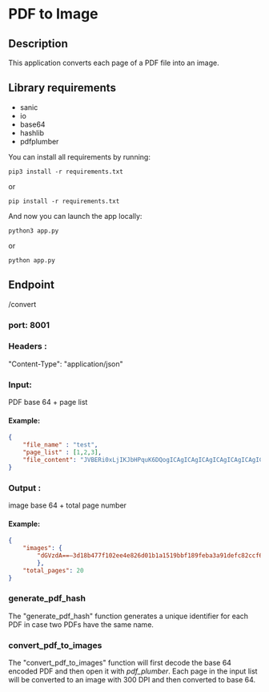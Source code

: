 # PDF to Image

## Description

This application converts each page of a PDF file into an image.

## Library requirements

* sanic
* io
* base64
* hashlib
* pdfplumber

You can install all requirements by running:

```agsl
pip3 install -r requirements.txt
```

or

```agsl
pip install -r requirements.txt
```

And now you can launch the app locally:

```agsl
python3 app.py
```

or

```agsl
python app.py
```

## Endpoint
/convert

### port: 8001

### Headers :
"Content-Type": "application/json"

### Input:
PDF base 64 + page list

#### Example:

```json
{
    "file_name" : "test",
    "page_list" : [1,2,3],
    "file_content": "JVBERi0xLjIKJbHPquK6DQogICAgICAgICAgICAgICAgICAgICAgICAgICAgICAgICAgICAgICAgICAgICAgICAgICAgICAgICAgICAgICAgICAgICAgICAgICAgICAgICAgICAgICAgCnhyZWYKMiA0IAowMDAwMDAwMzY2IDAwMDAwIG4NCjAwMDAwMDA0MjAgMDAwMDAgbg0KMDAwMDAwMDYyMiAwMDAwMCBuDQowMDAwMDAwNjk5IDAwMDAwIG4NCnRyYWlsZXIKPDwgCi9TaXplIDY0IAovSURbPDMzMEEyODA3RTc0RTAxRTJERDYwMUM4RUY2OUE0QzQwPjwzMzBBMjgwN0U3NEUwMUUyREQ2MDFDOEVGNjlBNEM0MD5dCi9Sb290IDIgMCBSIAovSW5mbyA2MyAwIFIgCi9QcmV2IDYyNjg3MjAgCj4"
}
```

### Output :
image base 64 + total page number

#### Example:

```json
{
    "images": {
        "dGVzdA==—3d18b477f102ee4e826d01b1a1519bbf189feba3a91defc82ccf6e60712a9333—page1": "iVBORw0KGgoAAAANSUhEUgAACbAAAA25CAMAAACl/BrhAAADAFBMVEVZYtvfV2iWo91YZabrmqgdIyBaZF7q39pvktUxVFU1Xq6ZoqJvjaCuy+TmcosjKFIsRzDcttpMLSxOTjcvLak6VMmNjneRZmhthm7cOVM2N8qEeuLTz7hUN1StxbCSd5hFOqtDO86eNU2aLTY1hHLXMTs4iIbQQzruhXo9gcqMRzh3yI5twvv+/"
        },
    "total_pages": 20
}
```

### generate_pdf_hash

The "generate_pdf_hash" function generates a unique identifier for each PDF in case two PDFs have the same name.

### convert_pdf_to_images

The "convert_pdf_to_images" function will first decode the base 64 encoded PDF and then open it with *pdf_plumber*. Each page in the input list will be converted to an image with 300 DPI and then converted to base 64.
